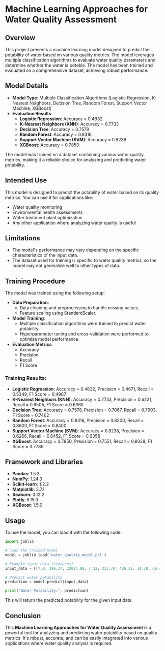 # Machine Learning Approaches for Water Quality Assessment

## Overview

This project presents a machine learning model designed to predict the potability of water based on various quality metrics. The model leverages multiple classification algorithms to evaluate water quality parameters and determine whether the water is potable. The model has been trained and evaluated on a comprehensive dataset, achieving robust performance.

## Model Details

- **Model Type**: Multiple Classification Algorithms (Logistic Regression, K-Nearest Neighbors, Decision Tree, Random Forest, Support Vector Machine, XGBoost)
- **Evaluation Results**:
  - **Logistic Regression**: Accuracy = 0.4832
  - **K-Nearest Neighbors (KNN)**: Accuracy = 0.7733
  - **Decision Tree**: Accuracy = 0.7578
  - **Random Forest**: Accuracy = 0.8316
  - **Support Vector Machine (SVM)**: Accuracy = 0.8238
  - **XGBoost**: Accuracy = 0.7850

The model was trained on a dataset containing various water quality metrics, making it a reliable choice for analyzing and predicting water potability.

## Intended Use

This model is designed to predict the potability of water based on its quality metrics. You can use it for applications like:
- Water quality monitoring
- Environmental health assessments
- Water treatment plant optimization
- Any other application where analyzing water quality is useful

## Limitations

- The model's performance may vary depending on the specific characteristics of the input data.
- The dataset used for training is specific to water quality metrics, so the model may not generalize well to other types of data.

## Training Procedure

The model was trained using the following setup:

- **Data Preparation**:
  - Data cleaning and preprocessing to handle missing values.
  - Feature scaling using StandardScaler.
- **Model Training**:
  - Multiple classification algorithms were trained to predict water potability.
  - Hyperparameter tuning and cross-validation were performed to optimize model performance.
- **Evaluation Metrics**:
  - Accuracy
  - Precision
  - Recall
  - F1 Score

### Training Results:
- **Logistic Regression**: Accuracy = 0.4832, Precision = 0.4671, Recall = 0.5349, F1 Score = 0.4987
- **K-Nearest Neighbors (KNN)**: Accuracy = 0.7733, Precision = 0.6221, Recall = 0.6505, F1 Score = 0.6360
- **Decision Tree**: Accuracy = 0.7578, Precision = 0.7067, Recall = 0.7903, F1 Score = 0.7462
- **Random Forest**: Accuracy = 0.8316, Precision = 0.8200, Recall = 0.8600, F1 Score = 0.8400
- **Support Vector Machine (SVM)**: Accuracy = 0.8238, Precision = 0.6266, Recall = 0.6452, F1 Score = 0.6358
- **XGBoost**: Accuracy = 0.7850, Precision = 0.7551, Recall = 0.8038, F1 Score = 0.7786

## Framework and Libraries

- **Pandas**: 1.5.3
- **NumPy**: 1.24.3
- **Scikit-learn**: 1.2.2
- **Matplotlib**: 3.7.1
- **Seaborn**: 0.12.2
- **Plotly**: 5.15.0
- **XGBoost**: 1.5.0

## Usage

To use the model, you can load it with the following code:

```python
import joblib

# Load the trained model
model = joblib.load('water_quality_model.pkl')

# Example input data (features)
input_data = [[7.0, 196.37, 22014.09, 7.12, 333.78, 426.21, 14.28, 66.40, 3.97]]

# Predict water potability
prediction = model.predict(input_data)

print("Water Potability:", prediction)
```

This will return the predicted potability for the given input data.

## Conclusion

This **Machine Learning Approaches for Water Quality Assessment** is a powerful tool for analyzing and predicting water potability based on quality metrics. It's robust, accurate, and can be easily integrated into various applications where water quality analysis is required.
